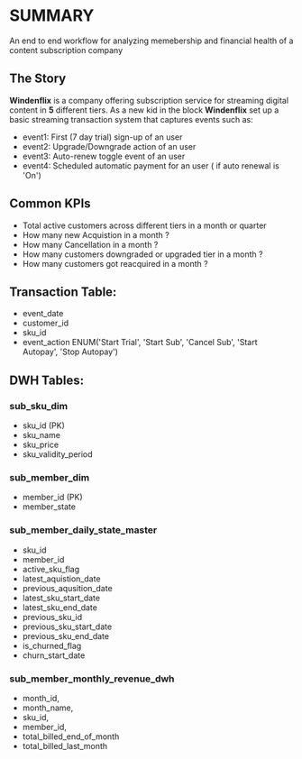 # SUMMARY
An end to end workflow for analyzing memebership and financial health of a content subscription company

## The Story

**Windenflix** is a company offering subscription service for streaming digital content in **5** different tiers. 
As a new kid in the block **Windenflix** set up a basic streaming transaction system that captures events such as:
   - event1: First (7 day trial) sign-up of an user
   - event2: Upgrade/Downgrade action of an user
   - event3: Auto-renew toggle event of an user
   - event4: Scheduled automatic payment for an user ( if auto renewal is 'On')


## Common KPIs

 - Total active customers across different tiers in a month or quarter
 - How many new Acquistion in a month ?
 - How many Cancellation in a month ?
 - How many customers downgraded or upgraded tier in a month ?
 - How many customers got reacquired in a month ?
   


## Transaction Table:
- event_date
- customer_id
- sku_id
- event_action ENUM('Start Trial', 'Start Sub', 'Cancel Sub', 'Start Autopay', 'Stop Autopay')

## DWH Tables:

### sub_sku_dim

- sku_id (PK)
- sku_name
- sku_price
- sku_validity_period

### sub_member_dim

- member_id (PK)
- member_state

### sub_member_daily_state_master
- sku_id
- member_id
- active_sku_flag
- latest_aquistion_date
- previous_aqusition_date
- latest_sku_start_date
- latest_sku_end_date
- previous_sku_id
- previous_sku_start_date
- previous_sku_end_date
- is_churned_flag
- churn_start_date


### sub_member_monthly_revenue_dwh

- month_id,
- month_name,
- sku_id,
- member_id,
- total_billed_end_of_month
- total_billed_last_month


